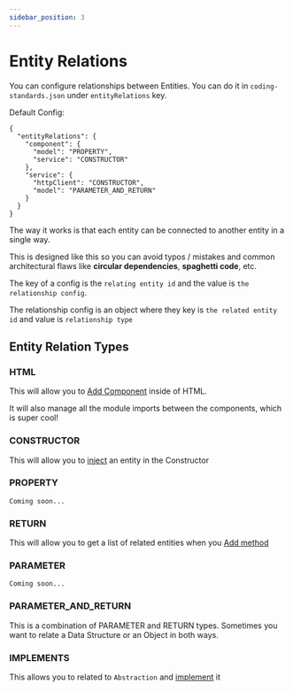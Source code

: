 ```yaml
---
sidebar_position: 3
---
```


# Entity Relations

You can configure relationships between Entities. You can do it in `coding-standards.json` under `entityRelations` key.

Default Config:

```
{
  "entityRelations": {
    "component": {
      "model": "PROPERTY",
      "service": "CONSTRUCTOR"
    },
    "service": {
      "httpClient": "CONSTRUCTOR",
      "model": "PARAMETER_AND_RETURN"
    }
  }
}

```

The way it works is that each entity can be connected to another entity in a single way.

This is designed like this so you can avoid typos / mistakes and common architectural flaws like **circular dependencies**, **spaghetti code**, etc.

The key of a config is the `relating entity id` and the value is `the relationship config`.

The relationship config is an object where they key is `the related entity id` and value is `relationship type`

## Entity Relation Types

### HTML

This will allow you to [Add Component](docs/features/add-component) inside of HTML.

It will also manage all the module imports between the components, which is super cool!

### CONSTRUCTOR

This will allow you to [inject](/docs/features/inject) an entity in the Constructor

### PROPERTY

`Coming soon...`

### RETURN

This will allow you to get a list of related entities when you [Add method](/docs/features/method#add-method)

### PARAMETER

`Coming soon...`

### PARAMETER_AND_RETURN

This is a combination of PARAMETER and RETURN types.
Sometimes you want to relate a Data Structure or an Object in both ways.

### IMPLEMENTS

This allows you to related to `Abstraction` and [implement](/docs/features/Implement) it
